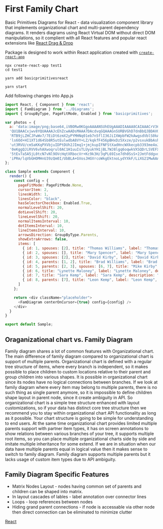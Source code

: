# First Family Chart

Basic Primitives Diagrams for React - data visualization component library that implements organizational chart and multi-parent dependency diagrams. It renders diagrams using React Virtual DOM without direct DOM manipulations, so it complient with all React features and popular react extensions like [React Drag & Drop](http://react-dnd.github.io/react-dnd/about)

Package is designed to work within React application created with [`create-react-app`](https://facebook.github.io/create-react-app/)

```
npx create-react-app test1
cd test1

yarn add basicprimitivesreact

yarn start
```

Add following changes into App.js

```JavaScript
import React, { Component } from 'react';
import { FamDiagram } from '../Diagrams';
import { GroupByType, PageFitMode, Enabled } from 'basicprimitives';

var photos = {
  a: 'data:image/png;base64,iVBORw0KGgoAAAANSUhEUgAAADIAAAA8CAIAAACrV36WAAAAAXNSR0IArs4c6QAAAARn' + 
  'QU1BAACxjwv8YQUAAAAJcEhZcwAADsMAAA7DAcdvqGQAAAGnSURBVGhD7dnBbQJBDAVQk1o2QjlQwKYGzpSwKQfq4IxIC' + 
  'RTB9jLZHCJFwWv7/7EiDt6zmX2yPYMHNq01eb7n5flI36JiIXWpbFW2kAwgsdVblS0kA0hs9db/ZWs+vW/Wno9PxPE3dh' + 
  'ls6Od+HI1XT1d64Sb8R5utEulwdbA8VY+LZ/kqkfF456pBHxDz5Xxze/p2vsxukBbAshTVOE0PO4B2cUlWKrgUTKsrV0e' + 
  'ut3RVU/cm5aKKqPXVbjuIDPtDUh2JImq1+jmjkupIFNFStXadHncWXkecpb3393me4oJZnionXyjLV6W4QFZEleHCWNG+' + 
  '0eKggQJiRVV6vhAXwoqrul0AC1H1uuIsTLUyukYH1jBL7WJ8lgq6oqwkVXSQDrLSVEFXjJWoirlCrFRVyBVhJasirgCr6' + 
  '5tEv7a5A5jL0tcN7vNl9OVcHqtXRbocVr+Kc9k3H/3qPL69Ise7dh0SsS+2JmtFddgvdy/gGbY7Jdp2GRcyrlu1BfUjxt' + 
  'iPRm/lqVbGHOMHnU39zQm0I/UbBLA+GVosJHGVrcoWkgEktnoLydYXkF/LiXG21MwAAAAASUVORK5CYII='
};

class Sample extends Component {
  render() {
    const config = {
      pageFitMode: PageFitMode.None,
      cursorItem: 2,
      linesWidth: 1,
      linesColor: "black",
      hasSelectorCheckbox: Enabled.True,
      normalLevelShift: 20,
      dotLevelShift: 20,
      lineLevelShift: 20,
      normalItemsInterval: 10,
      dotItemsInterval: 10,
      lineItemsInterval: 10,
      arrowsDirection: GroupByType.Parents,
      showExtraArrows: false,
      items: [
        { id: 1, spouses: [2], title: "Thomas Williams", label: "Thomas Williams", description: "1, 1st husband", image: photos.a },
        { id: 2, spouses: [], title: "Mary Spencer", label: "Mary Spencer", description: "2, The Mary", image: photos.a },
        { id: 3, spouses: [2], title: "David Kirby", label: "David Kirby", description: "3, 2nd Husband", image: photos.a },
        { id: 4, parents: [1, 2], title: "Brad Williams", label: "Brad Williams", description: "4, 1st son", image: photos.a },
        { id: 5, parents: [2, 3], spouses: [6, 7], title: "Mike Kirby", label: "Mike Kirby", description: "5, 2nd son, having 2 spouses", image: photos.a },
        { id: 6, title: "Lynette Maloney", label: "Lynette Maloney", description: "5, Spouse I", image: photos.a },
        { id: 7, title: "Sara Kemp", label: "Sara Kemp", description: "5, Spouse II :-)", image: photos.a },
        { id: 8, parents: [7], title: "Leon Kemp", label: "Leon Kemp", description: "5, Orphant", image: photos.a }
      ]
    };

    return <div className="placeholder">
      <FamDiagram centerOnCursor={true} config={config} />
    </div>
  }
}

export default Sample;
```

## Oraganizational chart vs. Family Diagram
Family diagram shares a lot of common features with Organizational chart. The main difference of family diagram compared to organizational chart is support of multiple parents. Organizational chart is defined with a regular tree structure of items, where every branch is independent, so it makes possible to place children to custom locations relative to their parent and group children into various shapes. It is possible in organizational chart since its nodes have no logical connections between branches. If we look at family diagram where every item may belong to multiple parents, there is no such thing as single parent anymore, so it is impossible to define children shape layout in parent node, since it create ambiguity in API. So organizational chart is a simple tree structure enhanced with layout customizations, so if your data has distinct core tree structure then we recommend you to stay within organizational chart API functionality as long as it possible. Your chart structure is going to be simple for understanding to end users. At the same time organizational chart provides limited multiple parents support with partner item types, it has on screen annotations to show relations between various branches of your tree, it supports multiple root items, so you can place multiple organizational charts side by side and imitate multiple inheritance for some extend. If we are in situation when our data have multiple parents equal in logical value then it makes sense to switch to family diagram. Family diagram supports multiple parents but it lacks usage of custom item types due to API ambiguity. 

## Family Diagram Specific Features
* Matrix Nodes Layout - nodes having common set of parents and children can be shaped into matrix.
* In layout cascades of lables - label annotation over connector lines
* Loops - loop references between nodes
* Hiding grand parent connections - if node is accessable via other node then direct connection can be eliminated to minimize clutter

[React](../src/Samples/FirstFamilyChart.js)
